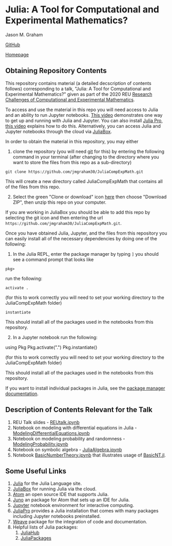 # Julia: A Tool for Computational and Experimental Mathematics?
Jason M. Graham

[GitHub](https://github.com/jmgraham30)

[Homepage](https://sites.google.com/site/jasonmgrahamus/)

## Obtaining Repository Contents

This repository contains material (a detailed decscription of contents follows) corresponding to a talk, "Julia: A Tool for Computational and Experimental Mathematics?" given
as part of the 2020 REU [Research Challenges of Computational and Experimental Mathematics](https://www.moravian.edu/mathematics/reu).

To access and use the material in this repo you will need access to Julia and an ability to run Jupyter notebooks. [This video](https://www.youtube.com/watch?v=oyx8M1yoboY) demonstrates one way to get up and running with Julia and Jupyter. You can also install [Julia Pro](https://juliacomputing.com/products/juliapro), [this video](https://www.youtube.com/watch?v=ei-xnVid3QY&t=15s) explains how to do this. Alternatively, you can access Julia and Jupyter notebooks through the cloud via [JuliaBox](https://juliabox.com/).

In order to obtain the material in this repository, you may either

1) clone the repository (you will need [git](https://git-scm.com/) for this) by entering the following command in your terminal (after changing to the directory where you want to store the files from this repo as a sub-directory)

`git clone https://github.com/jmgraham30/JuliaCompExpMath.git`

This will create a new directory called JuliaCompExpMath that contains all of the files from this repo.

2)  Select the green "Clone or download" icon [here](https://github.com/jmgraham30/JuliaCompExpMath) then choose "Download ZIP", then unzip this repo on your computer.

If you are working in JuliaBox you should be able to add this repo by selecting the git icon and then entering the url `https://github.com/jmgraham30/JuliaCompExpMath.git`.

Once you have obtained Julia, Jupyter, and the files from this repository you can easily install all of the necessary dependencies by doing one of the following:

1) In the Julia REPL, enter the package manager by typing `]` you should see a command prompt that looks like

`pkg>`

run the following:

`activate .`

(for this to work correctly you will need to set your working directory to the JuliaCompExpMath folder)

`instantiate`

This should install all of the packages used in the notebooks from this repository.

2) In a Jupyter notebook run the following:

using Pkg
Pkg.activate(".")
Pkg.instantiate()

(for this to work correctly you will need to set your working directory to the JuliaCompExpMath folder)

This should install all of the packages used in the notebooks from this repository.

If you want to install individual packages in Julia, see the [package manager documentation](https://docs.julialang.org/en/v1/stdlib/Pkg/index.html).

## Description of Contents Relevant for the Talk

1) REU Talk slides - [REUtalk.ipynb](https://github.com/jmgraham30/JuliaCompExpMath/blob/master/REUtalk.ipynb)
2) Notebook on modeling with differential equations in Julia - [ModelingDifferentialEquations.ipynb](https://github.com/jmgraham30/JuliaCompExpMath/blob/master/ModelingDifferentialEquations.ipynb)
3) Notebook on modeling probability and randomness - [ModelingProbability.ipynb](https://github.com/jmgraham30/JuliaCompExpMath/blob/master/ModelingProbability.ipynb)
4) Notebook on symbolic algebra - [JuliaAlgebra.ipynb](https://github.com/jmgraham30/JuliaCompExpMath/blob/master/JuliaAlgebra.ipynb)
5) Notebook [BasicNumberTheory.ipynb](https://github.com/jmgraham30/JuliaCompExpMath/blob/master/BasicNumberTheory.ipynb) that illustrates usage of [BasicNT.jl](https://github.com/jmgraham30/BasicNT.jl).

## Some Useful Links

1) [Julia](https://julialang.org/) for the Julia Language site.
2) [JuliaBox](https://juliabox.com/) for running Julia via the cloud.
3) [Atom](https://atom.io/) an open source IDE that supports Julia.
4) [Juno](https://junolab.org/) an package for Atom that sets up an IDE for Julia.
5) [Jupyter](https://jupyter.org/) notebook environment for interactive computing.
6) [JuliaPro](https://juliacomputing.com/products/juliapro) provides a Julia installation that comes with many packages including Jupyter notebooks preinstalled.
7) [Weave](https://github.com/JunoLab/Weave.jl) package for the integration of code and documentation. 
8) Helpful lists of Julia packages:
    1) [JuliaHub](https://juliahub.com/ui/Home)
    2) [JuliaPackages](https://juliapackages.com/)
